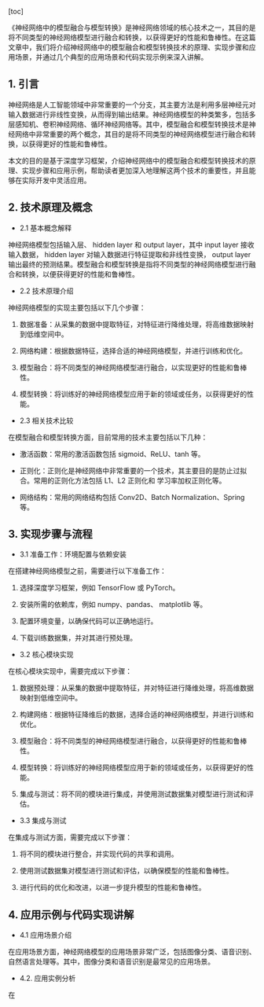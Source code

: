 
[toc]                    
                
                
《神经网络中的模型融合与模型转换》是神经网络领域的核心技术之一，其目的是将不同类型的神经网络模型进行融合和转换，以获得更好的性能和鲁棒性。在这篇文章中，我们将介绍神经网络中的模型融合和模型转换技术的原理、实现步骤和应用场景，并通过几个典型的应用场景和代码实现示例来深入讲解。

## 1. 引言

神经网络是人工智能领域中非常重要的一个分支，其主要方法是利用多层神经元对输入数据进行非线性变换，从而得到输出结果。神经网络模型的种类繁多，包括多层感知机、卷积神经网络、循环神经网络等。其中，模型融合和模型转换技术是神经网络中非常重要的两个概念，其目的是将不同类型的神经网络模型进行融合和转换，以获得更好的性能和鲁棒性。

本文的目的是基于深度学习框架，介绍神经网络中的模型融合和模型转换技术的原理、实现步骤和应用示例，帮助读者更加深入地理解这两个技术的重要性，并且能够在实际开发中灵活应用。

## 2. 技术原理及概念

- 2.1 基本概念解释

神经网络模型包括输入层、 hidden layer 和 output layer，其中 input layer 接收输入数据， hidden layer 对输入数据进行特征提取和非线性变换， output layer 输出最终的预测结果。模型融合和模型转换是指将不同类型的神经网络模型进行融合和转换，以便获得更好的性能和鲁棒性。

- 2.2 技术原理介绍

神经网络模型的实现主要包括以下几个步骤：

   1. 数据准备：从采集的数据中提取特征，对特征进行降维处理，将高维数据映射到低维空间中。
   
   2. 网络构建：根据数据特征，选择合适的神经网络模型，并进行训练和优化。
   
   3. 模型融合：将不同类型的神经网络模型进行融合，以实现更好的性能和鲁棒性。
   
   4. 模型转换：将训练好的神经网络模型应用于新的领域或任务，以获得更好的性能。

- 2.3 相关技术比较

在模型融合和模型转换方面，目前常用的技术主要包括以下几种：

   - 激活函数：常用的激活函数包括 sigmoid、ReLU、tanh 等。
   
   - 正则化：正则化是神经网络中非常重要的一个技术，其主要目的是防止过拟合。常用的正则化方法包括 L1、L2 正则化和 学习率加权正则化等。
   
   - 网络结构：常用的网络结构包括 Conv2D、Batch Normalization、Spring 等。

## 3. 实现步骤与流程

- 3.1 准备工作：环境配置与依赖安装

在搭建神经网络模型之前，需要进行以下准备工作：

   1. 选择深度学习框架，例如 TensorFlow 或 PyTorch。
   
   2. 安装所需的依赖库，例如 numpy、pandas、 matplotlib 等。
   
   3. 配置环境变量，以确保代码可以正确地运行。
   
   4. 下载训练数据集，并对其进行预处理。

- 3.2 核心模块实现

在核心模块实现中，需要完成以下步骤：

   1. 数据预处理：从采集的数据中提取特征，并对特征进行降维处理，将高维数据映射到低维空间中。
   
   2. 构建网络：根据特征降维后的数据，选择合适的神经网络模型，并进行训练和优化。
   
   3. 模型融合：将不同类型的神经网络模型进行融合，以获得更好的性能和鲁棒性。
   
   4. 模型转换：将训练好的神经网络模型应用于新的领域或任务，以获得更好的性能。
   
   5. 集成与测试：将不同的模块进行集成，并使用测试数据集对模型进行测试和评估。

- 3.3 集成与测试

在集成与测试方面，需要完成以下步骤：

   1. 将不同的模块进行整合，并实现代码的共享和调用。
   
   2. 使用测试数据集对模型进行测试和评估，以确保模型的性能和鲁棒性。
   
   3. 进行代码的优化和改进，以进一步提升模型的性能和鲁棒性。

## 4. 应用示例与代码实现讲解

- 4.1 应用场景介绍

在应用场景方面，神经网络模型的应用场景非常广泛，包括图像分类、语音识别、自然语言处理等。其中，图像分类和语音识别是最常见的应用场景。

- 4.2. 应用实例分析

在

